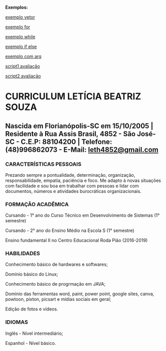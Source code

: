 **Exemplos:**

[exemplo vetor](FundamentosTI/exemplos/vetor3.sh)

[exemplo for](FundamentosTI/exemplos/script7.sh)

[exemplo while](FundamentosTI/exemplos/script4.sh)

[exemplo if else](FundamentosTI/exemplos/script2.sh)

[exemplo com arq](FundamentosTI/exemplos/newscript3.sh)

[script1 avaliação](FundamentosTI/exemplos/script1av.sh)

[script2 avaliação](FundamentosTI/exemplos/script2av.sh)

# CURRICULUM LETÍCIA BEATRIZ SOUZA
## Nascida em Florianópolis-SC em 15/10/2005 | Residente à Rua Assis Brasil, 4852 - São José-SC - C.E.P: 88104200 | Telefone: (48)996862073 - E-Mail: leth4852@gmail.com 

### CARACTERÍSTICAS PESSOAIS
Prezando sempre a pontualidade, determinação, organização, responsabilidade, empatia, paciência e foco. Me adapto à novas situações com facilidade e sou boa em trabalhar com pessoas e lídar com documentos,  números e atividades burocráticas organizacionais. 

### FORMAÇÃO ACADÊMICA
Cursando - 1° ano do Curso Técnico em Desenvolvimento de Sistemas (1° semestre)

Cursando - 2° ano do Ensino Médio na Escola S (1° semestre)

Ensino fundamental II no Centro Educacional Roda Pião (2016-2019)

### HABILIDADES
Conhecimento básico de hardwares e softwares;

Domínio básico do Linux;

Conhecimento básico de progrmação em JAVA;

Domínio das ferramentas word, paint, power point, google sites, canva, powtoon, pixton, picsart e mídias sociais em geral;

Edição de fotos e vídeos.

### IDIOMAS
Inglês - Nível intermediário;

Espanhol - Nível básico.
